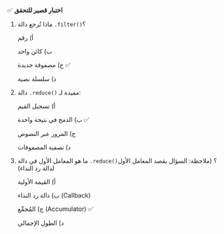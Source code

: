 ✅ **اختبار قصير للتحقق**
1.	ماذا تُرجع دالة `.filter()`؟
    
    أ) رقم
    
    ب) كائن واحد
    
    ج) مصفوفة جديدة ✅
    
    د) سلسلة نصية
2.	دالة `.reduce()` مفيدة لـ:
    
    أ) تسجيل القيم
    
    ب) الدمج في نتيجة واحدة ✅
    
    ج) المرور عبر النصوص
    
    د) تصفية المصفوفات
3.	ما هو المعامل الأول في دالة `.reduce()`؟ (ملاحظة: السؤال يقصد المعامل الأول لدالة رد النداء)
    
    أ) القيمة الأولية
    
    ب) دالة رد النداء (Callback)
    
    ج) المُجمِّع (Accumulator) ✅
    
    د) الطول الإجمالي
